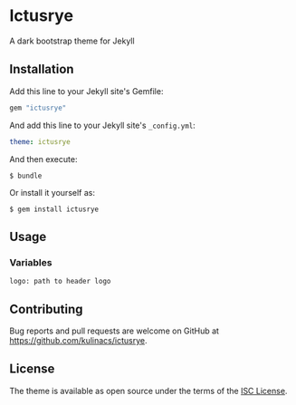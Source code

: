 # Ictusrye

A dark bootstrap theme for Jekyll

## Installation

Add this line to your Jekyll site's Gemfile:

```ruby
gem "ictusrye"
```

And add this line to your Jekyll site's `_config.yml`:

```yaml
theme: ictusrye
```

And then execute:

    $ bundle

Or install it yourself as:

    $ gem install ictusrye

## Usage

### Variables

	logo: path to header logo

## Contributing

Bug reports and pull requests are welcome on GitHub at https://github.com/kulinacs/ictusrye.

## License

The theme is available as open source under the terms of the [ISC License](http://opensource.org/licenses/ISC).

